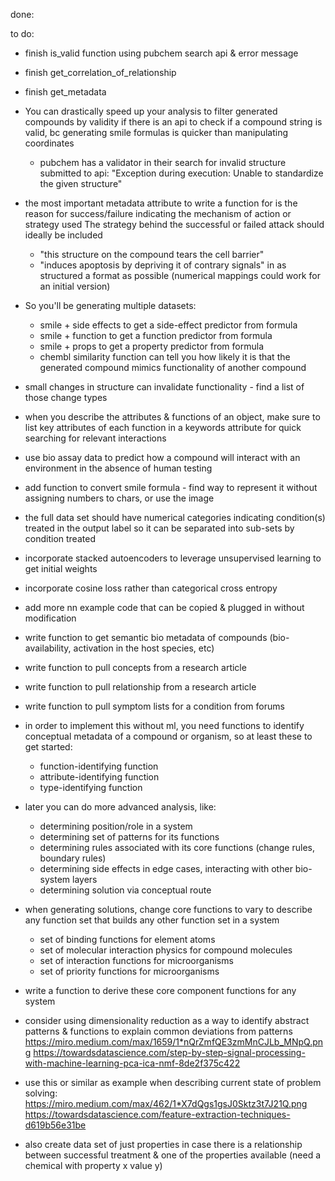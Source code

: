 done:


to do:
- finish is_valid function using pubchem search api & error message
- finish get_correlation_of_relationship
- finish get_metadata
- You can drastically speed up your analysis to filter generated compounds by validity if there is an api to check if a compound string is valid, bc generating smile formulas is quicker than manipulating coordinates
  - pubchem has a validator in their search for invalid structure submitted to api: "Exception during execution: Unable to standardize the given structure"
- the most important metadata attribute to write a function for is the reason for success/failure indicating the mechanism of action or strategy used
  The strategy behind the successful or failed attack should ideally be included
    - "this structure on the compound tears the cell barrier"
    - "induces apoptosis by depriving it of contrary signals"
  in as structured a format as possible (numerical mappings could work for an initial version)
- So you'll be generating multiple datasets:
  - smile + side effects to get a side-effect predictor from formula
  - smile + function to get a function predictor from formula
  - smile + props to get a property predictor from formula
  - chembl similarity function can tell you how likely it is that the generated compound mimics functionality of another compound
- small changes in structure can invalidate functionality - find a list of those change types
- when you describe the attributes & functions of an object, make sure to list key attributes of each function in a keywords attribute for quick searching for relevant interactions
- use bio assay data to predict how a compound will interact with an environment in the absence of human testing
- add function to convert smile formula - find way to represent it without assigning numbers to chars, or use the image
- the full data set should have numerical categories indicating condition(s) treated in the output label so it can be separated into sub-sets by condition treated
- incorporate stacked autoencoders to leverage unsupervised learning to get initial weights
- incorporate cosine loss rather than categorical cross entropy
- add more nn example code that can be copied & plugged in without modification
- write function to get semantic bio metadata of compounds (bio-availability, activation in the host species, etc)
- write function to pull concepts from a research article 
- write function to pull relationship from a research article
- write function to pull symptom lists for a condition from forums
- in order to implement this without ml, you need functions to identify conceptual metadata of a compound or organism, so at least these to get started:
  - function-identifying function 
  - attribute-identifying function 
  - type-identifying function
- later you can do more advanced analysis, like:
  - determining position/role in a system 
  - determining set of patterns for its functions 
  - determining rules associated with its core functions (change rules, boundary rules)
  - determining side effects in edge cases, interacting with other bio-system layers
  - determining solution via conceptual route
- when generating solutions, change core functions to vary to describe any function set that builds any other function set in a system
  - set of binding functions for element atoms
  - set of molecular interaction physics for compound molecules
  - set of interaction functions for microorganisms
  - set of priority functions for microorganisms
- write a function to derive these core component functions for any system
- consider using dimensionality reduction as a way to identify abstract patterns & functions to explain common deviations from patterns
  https://miro.medium.com/max/1659/1*nQrZmfQE3zmMnCJLb_MNpQ.png
  https://towardsdatascience.com/step-by-step-signal-processing-with-machine-learning-pca-ica-nmf-8de2f375c422

- use this or similar as example when describing current state of problem solving: 
  https://miro.medium.com/max/462/1*X7dQgs1gsJ0Sktz3t7J21Q.png
  https://towardsdatascience.com/feature-extraction-techniques-d619b56e31be

- also create data set of just properties in case there is a relationship between successful treatment & one of the properties available (need a chemical with property x value y)
